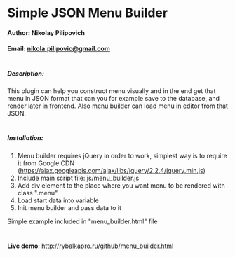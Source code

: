 # Simple JSON Menu Builder
#### Author: Nikolay Pilipovich
#### Email: nikola.pilipovic@gmail.com

#
##### Description:

This plugin can help you construct menu visually and in the end get that menu in JSON format
that can you for example save to the database, and render later in frontend.
Also menu builder can load menu in editor from that JSON.

#
##### Installation:

1. Menu builder requires jQuery in order to work, simplest way is to require it from Google CDN (https://ajax.googleapis.com/ajax/libs/jquery/2.2.4/jquery.min.js)
2. Include main script file: js/menu_builder.js
3. Add div element to the place where you want menu to be rendered with class ".menu"
4. Load start data into variable
5. Init menu builder and pass data to it

Simple example included in "menu_builder.html" file

#
**Live demo**: http://rybalkapro.ru/github/menu_builder.html